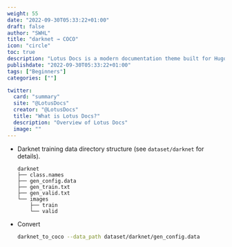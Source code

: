 ```yaml
---
weight: 55
date: "2022-09-30T05:33:22+01:00"
draft: false
author: "SWHL"
title: "darknet → COCO"
icon: "circle"
toc: true
description: "Lotus Docs is a modern documentation theme built for Hugo."
publishdate: "2022-09-30T05:33:22+01:00"
tags: ["Beginners"]
categories: [""]

twitter:
  card: "summary"
  site: "@LotusDocs"
  creator: "@LotusDocs"
  title: "What is Lotus Docs?"
  description: "Overview of Lotus Docs"
  image: ""
---
```


- Darknet training data directory structure (see `dataset/darknet` for details).
    ```text
    darknet
    ├── class.names
    ├── gen_config.data
    ├── gen_train.txt
    ├── gen_valid.txt
    └── images
        ├── train
        └── valid
    ```
- Convert
    ```bash
    darknet_to_coco --data_path dataset/darknet/gen_config.data
    ```
